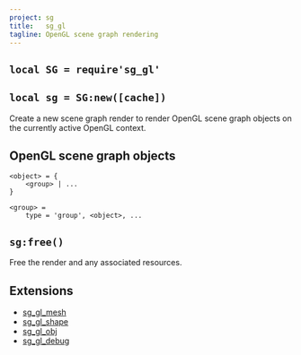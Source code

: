 ```yaml
---
project: sg
title:   sg_gl
tagline: OpenGL scene graph rendering
---
```


## `local SG = require'sg_gl'`

## `local sg = SG:new([cache])`

Create a new scene graph render to render OpenGL scene graph objects on the currently active OpenGL context.

## OpenGL scene graph objects

~~~{.lua}
<object> = {
	<group> | ...
}

<group> =
	type = 'group', <object>, ...

~~~

## `sg:free()`

Free the render and any associated resources.

## Extensions

  * [sg_gl_mesh](sg_gl_mesh.html)
  * [sg_gl_shape](sg_gl_shape.html)
  * [sg_gl_obj](sg_gl_obj.html)
  * [sg_gl_debug](sg_gl_debug.html)
